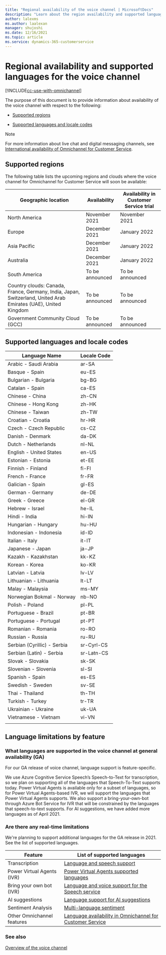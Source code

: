 ```yaml
---
title: "Regional availability of the voice channel | MicrosoftDocs"
description: "Learn about the region availability and supported languages for the voice channel in Omnichannel for Customer Service."
author: lalexms
ms.author: laalexan
manager: shujoshi
ms.date: 12/16/2021
ms.topic: article
ms.service: dynamics-365-customerservice
---
```


# Regional availability and supported languages for the voice channel

[!INCLUDE[cc-use-with-omnichannel](../includes/cc-use-with-omnichannel.md)]

The purpose of this document is to provide information about availability of the voice channel with respect to the following:

- [Supported regions](#supported-regions)

- [Supported languages and locale codes](#supported-languages-and-locale-codes)

> [!NOTE]
> For more information about live chat and digital messaging channels, see [International availability of Omnichannel for Customer Service](international-availability.md#international-availability-of-omnichannel-for-customer-service).

## Supported regions

The following table lists the upcoming regions and clouds where the voice channel for Omnichannel for Customer Service will soon be available:

|Geographic location | Availability | Availability in Customer Service trial|
|----------|---------|-----|
|North America	|November 2021 | November 2021|
|Europe	|December 2021 |January 2022|
|Asia Pacific |December 2021 |January 2022|
|Australia	|December 2021 |January 2022|
|South America	|To be announced | To be announced|
|Country clouds: Canada, France, Germany, India, Japan, Switzerland, United Arab Emirates (UAE), United Kingdom	|To be announced |To be announced|
|Government Community Cloud (GCC) |To be announced |To be announced|
 
## Supported languages and locale codes

| Language Name |Locale Code |
| ---- | ---- |
| Arabic - Saudi Arabia	| ar-SA  |
| Basque - Spain | 	eu-ES  |
| Bulgarian - Bulgaria | 	bg-BG  |
| Catalan - Spain	| ca-ES  |
| Chinese - China	| zh-CN  |
| Chinese - Hong Kong | 	zh-HK  |
| Chinese - Taiwan	| zh-TW  |
| Croatian - Croatia | 	hr-HR  |
| Czech - Czech Republic	| cs-CZ  |
| Danish - Denmark | da-DK  |
| Dutch - Netherlands | 	nl-NL  |
| English - United States | 	en-US  |
| Estonian - Estonia	| et-EE  |
| Finnish - Finland	| fi-FI  |
| French - France	| fr-FR  |
| Galician - Spain	| gl-ES  |
| German - Germany	| de-DE  |
| Greek - Greece	| el-GR  |
| Hebrew - Israel	| he-IL  |
| Hindi - India	| hi-IN  |
| Hungarian - Hungary	| hu-HU  |
| Indonesian - Indonesia	| id-ID  |
| Italian - Italy	| it-IT  |
| Japanese - Japan	| ja-JP  |
| Kazakh - Kazakhstan	| kk-KZ  |
| Korean - Korea	| ko-KR  |
| Latvian - Latvia	| lv-LV  |
| Lithuanian - Lithuania	| lt-LT  |
| Malay - Malaysia	| ms-MY  |
| Norwegian Bokmal - Norway	| nb-NO  |
| Polish - Poland	| pl-PL  |
| Portuguese - Brazil	| pt-BR  |
| Portuguese - Portugal	| pt-PT  |
| Romanian - Romania	| ro-RO  |
| Russian - Russia	| ru-RU  |
| Serbian (Cyrillic) - Serbia	| sr-Cyrl-CS  |
| Serbian (Latin) - Serbia	| sr-Latn-CS  |
| Slovak - Slovakia	| sk-SK  |
| Slovenian - Slovenia	| sl-SI  |
| Spanish - Spain	| es-ES  |
| Swedish - Sweden	| sv-SE  |
| Thai - Thailand	| th-TH  |
| Turkish - Turkey	| tr-TR  |
| Ukrainian - Ukraine	| uk-UA  |
| Vietnamese - Vietnam	| vi-VN |
|||

## Language limitations by feature

### What languages are supported in the voice channel at general availability (GA)

For our GA release of voice channel, language support is feature-specific. 

We use Azure Cognitive Service Speech’s Speech-to-Text for transcription, so we plan on supporting all of the languages that Speech-To-Text supports today. Power Virtual Agents is available only for a subset of languages, so for Power Virtual Agents-based IVR, we will support the languages that Power Virtual Agents supports. We also support a bring-your-own-bot through Azure Bot Service for IVR that will be constrained by the languages that speech-to-text supports. For AI suggestions, we have added more languages as of April 2021.  

### Are there any real-time limitations

We're planning to support additional languages for the GA release in 2021. See the list of supported languages.

 
| Feature |	List of supported languages |
| ---- | ---- |
| Transcription | [Language and speech support](/azure/cognitive-services/speech-service/language-support) | 
| Power Virtual Agents (IVR) | [Power Virtual Agents supported languages](/power-virtual-agents/authoring-language-support) |
| Bring your own bot (IVR) | [Language and voice support for the Speech service](/azure/cognitive-services/speech-service/language-support)  |
| AI suggestions | [Language support for AI suggestions](csw-enable-ai-suggested-cases-knowledge-articles.md#language-support-for-ai-suggestions) |
| Sentiment Analysis | [Multi-language sentiment](enable-sentiment-analysis.md#multi-language-sentiment)  |
| Other Omnichannel features | [Language availability in Omnichannel for Customer Service](international-availability.md#language-availability)


### See also

[Overview of the voice channel](voice-channel.md)  

